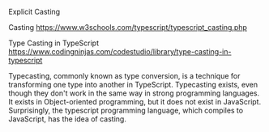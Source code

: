 Explicit Casting


Casting
https://www.w3schools.com/typescript/typescript_casting.php


Type Casting in TypeScript
https://www.codingninjas.com/codestudio/library/type-casting-in-typescript


Typecasting, commonly known as type conversion, is a technique for transforming one type into another in TypeScript. Typecasting exists, even though they don't work in the same way in strong programming languages. It exists in Object-oriented programming, but it does not exist in JavaScript. Surprisingly, the typescript programming language, which compiles to JavaScript, has the idea of casting. 